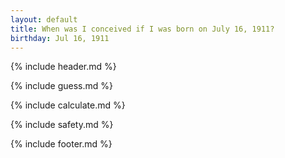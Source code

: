 ```yaml
---
layout: default
title: When was I conceived if I was born on July 16, 1911?
birthday: Jul 16, 1911
---
```


{% include header.md %}

{% include guess.md %}

{% include calculate.md %}

{% include safety.md %}

{% include footer.md %}



